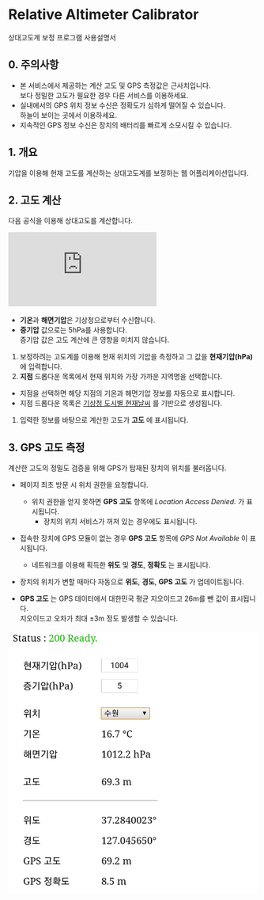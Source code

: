 # Relative Altimeter Calibrator

상대고도계 보정 프로그램 사용설명서

## 0. 주의사항
* 본 서비스에서 제공하는 계산 고도 및 GPS 측정값은 근사치입니다.  
보다 정밀한 고도가 필요한 경우 다른 서비스를 이용하세요.  
* 실내에서의 GPS 위치 정보 수신은 정확도가 심하게 떨어질 수 있습니다.  
하늘이 보이는 곳에서 이용하세요.
* 지속적인 GPS 정보 수신은 장치의 배터리를 빠르게 소모시킬 수 있습니다.

## 1. 개요
기압을 이용해 현재 고도를 계산하는 상대고도계를 보정하는 웹 어플리케이션입니다.

## 2. 고도 계산
다음 공식을 이용해 상대고도를 계산합니다.  

![equation](http://www.sciweavers.org/tex2img.php?eq=%5Cfrac%7Blog%28%20%5Cfrac%7BP_%7BseaLv%7D%7D%7BP_%7Bcurrent%7D%7D%20%20%29%20%20%5Ctimes%20%28T%2B273.15%2B0.12P%20_%7BV%7D%20%29%7D%7B%7B%5Cfrac%7Bg%7D%7BR%7D%20-%20%5Cfrac%7B0.0065%7D%7B2%7D%20%20%5Ctimes%20log%28%20%5Cfrac%7BP_%7BseaLv%7D%7D%7BP_%7Bcurrent%7D%7D%20%20%29%7D&bc=White&fc=Black&im=jpg&fs=12&ff=arev&edit=0)

* **기온**과 **해면기압**은 기상청으로부터 수신합니다.
* **증기압** 값으로는 5hPa를 사용합니다.  
증기압 값은 고도 계산에 큰 영향을 미치지 않습니다.

1. 보정하려는 고도계를 이용해 현재 위치의 기압을 측정하고 그 값을 **현재기압(hPa)** 에 입력합니다.
1. **지점** 드롭다운 목록에서 현재 위치와 가장 가까운 지역명을 선택합니다.
 * 지점을 선택하면 해당 지점의 기온과 해면기압 정보를 자동으로 표시합니다.
 * 지점 드롭다운 목록은 [기상청 도시별 현재날씨](http://www.weather.go.kr/weather/observation/currentweather.jsp) 를 기반으로 생성됩니다.
1. 입력한 정보를 바탕으로 계산한 고도가 **고도** 에 표시됩니다.

## 3. GPS 고도 측정
계산한 고도의 정밀도 검증을 위해 GPS가 탑재된 장치의 위치를 불러옵니다.  
* 페이지 최초 방문 시 위치 권한을 요청합니다.  
  * 위치 권한을 얻지 못하면 **GPS 고도** 항목에 *Location Access Denied.* 가 표시됩니다.
	* 장치의 위치 서비스가 꺼져 있는 경우에도 표시됩니다.  

* 접속한 장치에 GPS 모듈이 없는 경우 **GPS 고도** 항목에 *GPS Not Available* 이 표시됩니다.  
  * 네트워크를 이용해 획득한 **위도** 및 **경도**, **정확도** 는 표시됩니다.

* 장치의 위치가 변할 때마다 자동으로 **위도**, **경도**, **GPS 고도** 가 업데이트됩니다.

* **GPS 고도** 는 GPS 데이터에서 대한민국 평균 지오이드고 26m를 뺀 값이 표시됩니다.  
지오이드고 오차가 최대 ±3m 정도 발생할 수 있습니다.

![Alt text](/Resources/example.png)
